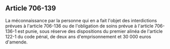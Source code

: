 Article 706-139
----
La méconnaissance par la personne qui en a fait l'objet des interdictions
prévues à l'article 706-136 ou de l'obligation de soins prévue à l'article
706-136-1 est punie, sous réserve des dispositions du premier alinéa de
l'article 122-1 du code pénal, de deux ans d'emprisonnement et 30 000 euros
d'amende.
